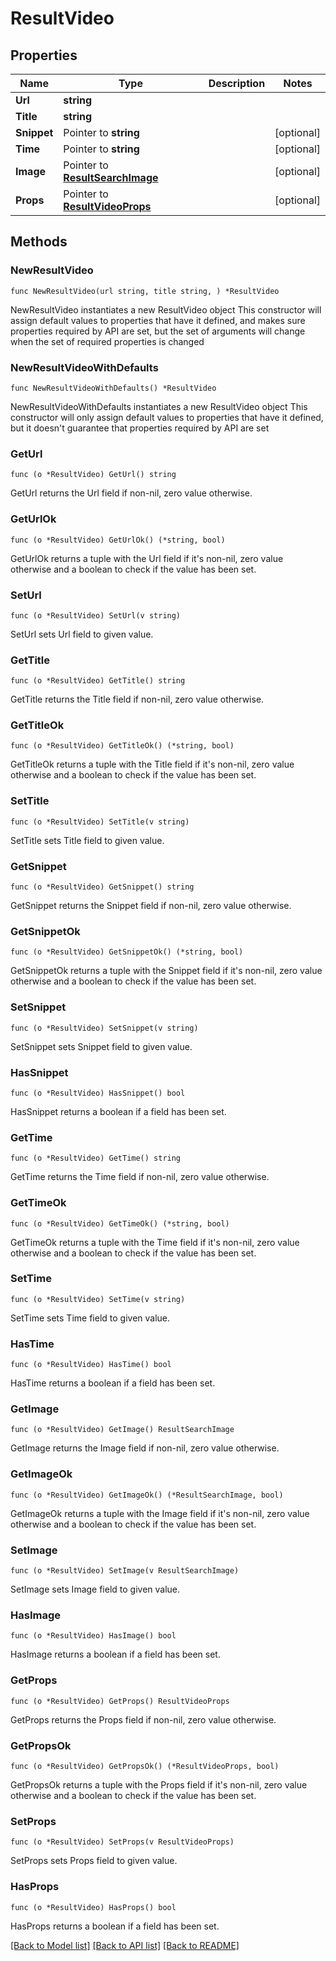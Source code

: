 # ResultVideo

## Properties

Name | Type | Description | Notes
------------ | ------------- | ------------- | -------------
**Url** | **string** |  | 
**Title** | **string** |  | 
**Snippet** | Pointer to **string** |  | [optional] 
**Time** | Pointer to **string** |  | [optional] 
**Image** | Pointer to [**ResultSearchImage**](ResultSearchImage.md) |  | [optional] 
**Props** | Pointer to [**ResultVideoProps**](ResultVideoProps.md) |  | [optional] 

## Methods

### NewResultVideo

`func NewResultVideo(url string, title string, ) *ResultVideo`

NewResultVideo instantiates a new ResultVideo object
This constructor will assign default values to properties that have it defined,
and makes sure properties required by API are set, but the set of arguments
will change when the set of required properties is changed

### NewResultVideoWithDefaults

`func NewResultVideoWithDefaults() *ResultVideo`

NewResultVideoWithDefaults instantiates a new ResultVideo object
This constructor will only assign default values to properties that have it defined,
but it doesn't guarantee that properties required by API are set

### GetUrl

`func (o *ResultVideo) GetUrl() string`

GetUrl returns the Url field if non-nil, zero value otherwise.

### GetUrlOk

`func (o *ResultVideo) GetUrlOk() (*string, bool)`

GetUrlOk returns a tuple with the Url field if it's non-nil, zero value otherwise
and a boolean to check if the value has been set.

### SetUrl

`func (o *ResultVideo) SetUrl(v string)`

SetUrl sets Url field to given value.


### GetTitle

`func (o *ResultVideo) GetTitle() string`

GetTitle returns the Title field if non-nil, zero value otherwise.

### GetTitleOk

`func (o *ResultVideo) GetTitleOk() (*string, bool)`

GetTitleOk returns a tuple with the Title field if it's non-nil, zero value otherwise
and a boolean to check if the value has been set.

### SetTitle

`func (o *ResultVideo) SetTitle(v string)`

SetTitle sets Title field to given value.


### GetSnippet

`func (o *ResultVideo) GetSnippet() string`

GetSnippet returns the Snippet field if non-nil, zero value otherwise.

### GetSnippetOk

`func (o *ResultVideo) GetSnippetOk() (*string, bool)`

GetSnippetOk returns a tuple with the Snippet field if it's non-nil, zero value otherwise
and a boolean to check if the value has been set.

### SetSnippet

`func (o *ResultVideo) SetSnippet(v string)`

SetSnippet sets Snippet field to given value.

### HasSnippet

`func (o *ResultVideo) HasSnippet() bool`

HasSnippet returns a boolean if a field has been set.

### GetTime

`func (o *ResultVideo) GetTime() string`

GetTime returns the Time field if non-nil, zero value otherwise.

### GetTimeOk

`func (o *ResultVideo) GetTimeOk() (*string, bool)`

GetTimeOk returns a tuple with the Time field if it's non-nil, zero value otherwise
and a boolean to check if the value has been set.

### SetTime

`func (o *ResultVideo) SetTime(v string)`

SetTime sets Time field to given value.

### HasTime

`func (o *ResultVideo) HasTime() bool`

HasTime returns a boolean if a field has been set.

### GetImage

`func (o *ResultVideo) GetImage() ResultSearchImage`

GetImage returns the Image field if non-nil, zero value otherwise.

### GetImageOk

`func (o *ResultVideo) GetImageOk() (*ResultSearchImage, bool)`

GetImageOk returns a tuple with the Image field if it's non-nil, zero value otherwise
and a boolean to check if the value has been set.

### SetImage

`func (o *ResultVideo) SetImage(v ResultSearchImage)`

SetImage sets Image field to given value.

### HasImage

`func (o *ResultVideo) HasImage() bool`

HasImage returns a boolean if a field has been set.

### GetProps

`func (o *ResultVideo) GetProps() ResultVideoProps`

GetProps returns the Props field if non-nil, zero value otherwise.

### GetPropsOk

`func (o *ResultVideo) GetPropsOk() (*ResultVideoProps, bool)`

GetPropsOk returns a tuple with the Props field if it's non-nil, zero value otherwise
and a boolean to check if the value has been set.

### SetProps

`func (o *ResultVideo) SetProps(v ResultVideoProps)`

SetProps sets Props field to given value.

### HasProps

`func (o *ResultVideo) HasProps() bool`

HasProps returns a boolean if a field has been set.


[[Back to Model list]](../README.md#documentation-for-models) [[Back to API list]](../README.md#documentation-for-api-endpoints) [[Back to README]](../README.md)


